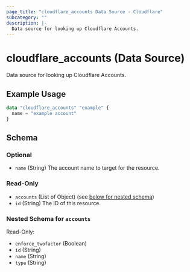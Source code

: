 ```yaml
---
page_title: "cloudflare_accounts Data Source - Cloudflare"
subcategory: ""
description: |-
  Data source for looking up Cloudflare Accounts.
---
```


# cloudflare_accounts (Data Source)

Data source for looking up Cloudflare Accounts.

## Example Usage

```terraform
data "cloudflare_accounts" "example" {
  name = "example account"
}
```

<!-- schema generated by tfplugindocs -->
## Schema

### Optional

- `name` (String) The account name to target for the resource.

### Read-Only

- `accounts` (List of Object) (see [below for nested schema](#nestedatt--accounts))
- `id` (String) The ID of this resource.

<a id="nestedatt--accounts"></a>
### Nested Schema for `accounts`

Read-Only:

- `enforce_twofactor` (Boolean)
- `id` (String)
- `name` (String)
- `type` (String)


